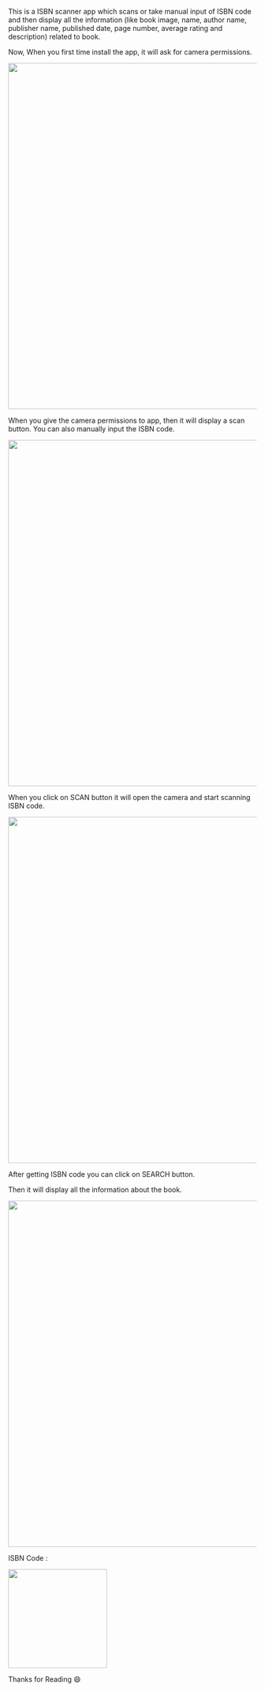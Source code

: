 
This is a ISBN scanner app which scans or take manual input of ISBN code and then display all the information (like book image, name, author name, publisher name, published date, page number,
average rating and description) related to book.

Now, When you first time install the app, it will ask for camera permissions. 

<img src="https://user-images.githubusercontent.com/63155782/149368298-3a05ff14-61b1-4fe3-a8a3-7ef4870033d6.jpeg"  height="700">

When you give the camera permissions to app, then it will display a scan button. You can also manually input the ISBN code. 

<img src="https://user-images.githubusercontent.com/63155782/149368406-bb46594e-3aae-42ee-9b2c-576d816b43bf.jpeg"  height="700">


When you click on SCAN button it will open the camera and start scanning ISBN code.

<img src="https://user-images.githubusercontent.com/63155782/149368482-ec4d5c0c-e1ae-4d85-b209-be8611abba1b.jpeg"  height="700">

After getting ISBN code you can click on SEARCH button.

Then it will display all the information about the book.

<img src="https://user-images.githubusercontent.com/63155782/149368544-b561f84d-fed7-4f46-b390-3f8ac201de40.jpeg"  height="700">

ISBN Code : 

<img src="https://user-images.githubusercontent.com/63155782/149368609-18732532-bb6a-4e70-b31b-8a51581cc4a8.jpeg"  height="200">


Thanks for Reading :smile:

